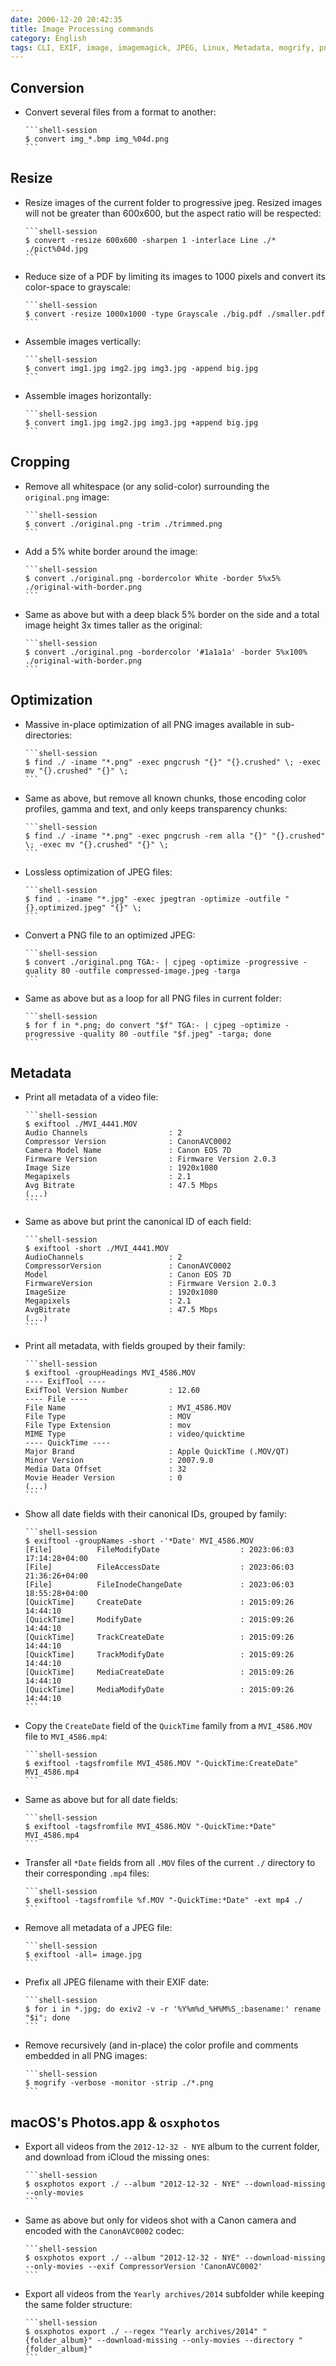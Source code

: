 ```yaml
---
date: 2006-12-20 20:42:35
title: Image Processing commands
category: English
tags: CLI, EXIF, image, imagemagick, JPEG, Linux, Metadata, mogrify, pngcrush, mozjpeg
---
```


## Conversion

  * Convert several files from a format to another:

        ```shell-session
        $ convert img_*.bmp img_%04d.png
        ```

## Resize

  * Resize images of the current folder to progressive jpeg. Resized images will not be greater than 600x600, but the aspect ratio will be respected:

        ```shell-session
        $ convert -resize 600x600 -sharpen 1 -interlace Line ./* ./pict%04d.jpg
        ```

  * Reduce size of a PDF by limiting its images to 1000 pixels and convert its color-space to grayscale:

        ```shell-session
        $ convert -resize 1000x1000 -type Grayscale ./big.pdf ./smaller.pdf
        ```

  * Assemble images vertically:

        ```shell-session
        $ convert img1.jpg img2.jpg img3.jpg -append big.jpg
        ```

  * Assemble images horizontally:

        ```shell-session
        $ convert img1.jpg img2.jpg img3.jpg +append big.jpg
        ```

## Cropping

  * Remove all whitespace (or any solid-color) surrounding the `original.png` image:

        ```shell-session
        $ convert ./original.png -trim ./trimmed.png
        ```

  * Add a 5% white border around the image:

        ```shell-session
        $ convert ./original.png -bordercolor White -border 5%x5% ./original-with-border.png
        ```

  * Same as above but with a deep black 5% border on the side and a total image height 3x times taller as the original:

        ```shell-session
        $ convert ./original.png -bordercolor '#1a1a1a' -border 5%x100% ./original-with-border.png
        ```

## Optimization

  * Massive in-place optimization of all PNG images available in sub-directories:

        ```shell-session
        $ find ./ -iname "*.png" -exec pngcrush "{}" "{}.crushed" \; -exec mv "{}.crushed" "{}" \;
        ```

  * Same as above, but remove all known chunks, those encoding color profiles, gamma and text, and only keeps transparency chunks:

        ```shell-session
        $ find ./ -iname "*.png" -exec pngcrush -rem alla "{}" "{}.crushed" \; -exec mv "{}.crushed" "{}" \;
        ```

  * Lossless optimization of JPEG files:

        ```shell-session
        $ find . -iname "*.jpg" -exec jpegtran -optimize -outfile "{}.optimized.jpeg" "{}" \;
        ```

  * Convert a PNG file to an optimized JPEG:

        ```shell-session
        $ convert ./original.png TGA:- | cjpeg -optimize -progressive -quality 80 -outfile compressed-image.jpeg -targa
        ```

  * Same as above but as a loop for all PNG files in current folder:

        ```shell-session
        $ for f in *.png; do convert "$f" TGA:- | cjpeg -optimize -progressive -quality 80 -outfile "$f.jpeg" -targa; done
        ```

## Metadata

  * Print all metadata of a video file:

        ```shell-session
        $ exiftool ./MVI_4441.MOV
        Audio Channels                  : 2
        Compressor Version              : CanonAVC0002
        Camera Model Name               : Canon EOS 7D
        Firmware Version                : Firmware Version 2.0.3
        Image Size                      : 1920x1080
        Megapixels                      : 2.1
        Avg Bitrate                     : 47.5 Mbps
        (...)
        ```

  * Same as above but print the canonical ID of each field:

        ```shell-session
        $ exiftool -short ./MVI_4441.MOV
        AudioChannels                   : 2
        CompressorVersion               : CanonAVC0002
        Model                           : Canon EOS 7D
        FirmwareVersion                 : Firmware Version 2.0.3
        ImageSize                       : 1920x1080
        Megapixels                      : 2.1
        AvgBitrate                      : 47.5 Mbps
        (...)
        ```

  * Print all metadata, with fields grouped by their family:

        ```shell-session
        $ exiftool -groupHeadings MVI_4586.MOV
        ---- ExifTool ----
        ExifTool Version Number         : 12.60
        ---- File ----
        File Name                       : MVI_4586.MOV
        File Type                       : MOV
        File Type Extension             : mov
        MIME Type                       : video/quicktime
        ---- QuickTime ----
        Major Brand                     : Apple QuickTime (.MOV/QT)
        Minor Version                   : 2007.9.0
        Media Data Offset               : 32
        Movie Header Version            : 0
        (...)
        ```

  * Show all date fields with their canonical IDs, grouped by family:

        ```shell-session
        $ exiftool -groupNames -short -'*Date' MVI_4586.MOV
        [File]          FileModifyDate                  : 2023:06:03 17:14:28+04:00
        [File]          FileAccessDate                  : 2023:06:03 21:36:26+04:00
        [File]          FileInodeChangeDate             : 2023:06:03 18:55:28+04:00
        [QuickTime]     CreateDate                      : 2015:09:26 14:44:10
        [QuickTime]     ModifyDate                      : 2015:09:26 14:44:10
        [QuickTime]     TrackCreateDate                 : 2015:09:26 14:44:10
        [QuickTime]     TrackModifyDate                 : 2015:09:26 14:44:10
        [QuickTime]     MediaCreateDate                 : 2015:09:26 14:44:10
        [QuickTime]     MediaModifyDate                 : 2015:09:26 14:44:10
        ```

  * Copy the `CreateDate` field of the `QuickTime` family from a `MVI_4586.MOV` file to `MVI_4586.mp4`:

        ```shell-session
        $ exiftool -tagsfromfile MVI_4586.MOV "-QuickTime:CreateDate" MVI_4586.mp4
        ```

  * Same as above but for all date fields:

        ```shell-session
        $ exiftool -tagsfromfile MVI_4586.MOV "-QuickTime:*Date" MVI_4586.mp4
        ```

  * Transfer all `*Date` fields from all `.MOV` files of the current `./` directory to their corresponding `.mp4` files:

        ```shell-session
        $ exiftool -tagsfromfile %f.MOV "-QuickTime:*Date" -ext mp4 ./
        ```

  * Remove all metadata of a JPEG file:

        ```shell-session
        $ exiftool -all= image.jpg
        ```

  * Prefix all JPEG filename with their EXIF date:

        ```shell-session
        $ for i in *.jpg; do exiv2 -v -r '%Y%m%d_%H%M%S_:basename:' rename "$i"; done
        ```

  * Remove recursively (and in-place) the color profile and comments embedded in all PNG images:

        ```shell-session
        $ mogrify -verbose -monitor -strip ./*.png
        ```

## macOS's Photos.app & `osxphotos`

  * Export all videos from the `2012-12-32 - NYE` album to the current folder, and download from iCloud the missing ones:

        ```shell-session
        $ osxphotos export ./ --album "2012-12-32 - NYE" --download-missing --only-movies
        ```

  * Same as above but only for videos shot with a Canon camera and encoded with the `CanonAVC0002` codec:

        ```shell-session
        $ osxphotos export ./ --album "2012-12-32 - NYE" --download-missing --only-movies --exif CompressorVersion 'CanonAVC0002'
        ```

  * Export all videos from the `Yearly archives/2014` subfolder while keeping the same folder structure:

        ```shell-session
        $ osxphotos export ./ --regex "Yearly archives/2014" "{folder_album}" --download-missing --only-movies --directory "{folder_album}"
        ```